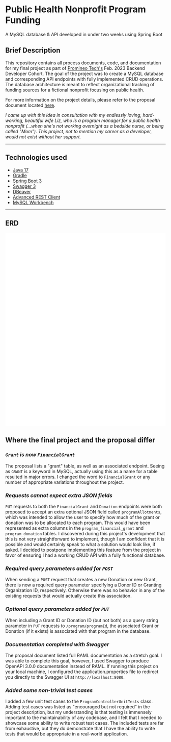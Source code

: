 
# Public Health Nonprofit Program Funding

A MySQL database & API developed in under two weeks using Spring Boot

## Brief Description  

This repository contains all process documents, code, and documentation for my final project as part of [Promineo Tech's](http://www.promineotech.com) Feb. 2023 Backend Developer Cohort. The goal of the project was to create a MySQL database and corresponding API endpoints with fully implemented CRUD operations. The database architecture is meant to reflect organizational tracking of funding sources for a fictional nonprofit focusing on public health.  

For more information on the project details, please refer to the proposal document located [here](http://www.github.com/ProjectGrantwood/public-health-nonprofit-program-funding/src/main/resources/static/designdocs/FINAL_PROJECT_PROPOSAL.pdf).

*I came up with this idea in consultation with my endlessly loving, hard-working, beautiful wife Liz, who is a program manager for a public health nonprofit (...when she's not working overnight as a bedside nurse, or being called "Mom"). This project, not to mention my career as a developer, would not exist without her support.*

---

## Technologies used

- [Java 17](https://www.oracle.com/java/)
- [Gradle](https://gradle.org/)
- [Spring Boot 3](https://spring.io/projects/spring-boot)
- [Swagger 3](https://swagger.io/)
- [DBeaver](https://dbeaver.io/)
- [Advanced REST Client](https://www.advancedrestclient.com/home)
- [MySQL Workbench](https://www.mysql.com/products/workbench/)

---

## ERD

![Entity Relationship Diagram](https://github.com/ProjectGrantwood/public-health-nonprofit-program-funding/blob/main/src/main/resources/static/designdocs/PublicHealthNonprofitProgramFundingERD_final.png)

## Where the final project and the proposal differ

### *```Grant``` is now ```FinancialGrant```*

The proposal lists a "grant" table, as well as an associated endpoint. Seeing as ```GRANT``` is a keyword in MySQL, actually using this as a name for a table resulted in major errors. I changed the word to ```FinancialGrant``` or any number of appropriate variations throughout the project.

### *Requests cannot expect extra JSON fields*  

```PUT``` requests to both the ```FinancialGrant``` and ```Donation``` endpoints were both proposed to accept an extra optional JSON field called ```programAllotments```, which was intended to allow the user to specify how much of the grant or donation was to be allocated to each program. This would have been represented as extra columns in the ```program_financial_grant``` and ```program_donation``` tables. I discovered during this project's development that this is not very straightforward to implement, though I am confident that it is possible and would certainly speak to what a solution would look like, if asked. I decided to postpone implementing this feature from the project in favor of ensuring I had a working CRUD API with a fully functional database.


### *Required query parameters added for ```POST```*

When sending a ```POST``` request that creates a new Donation or new Grant, there is now a required query parameter specifying a Donor ID or Granting Organization ID, respectively. Otherwise there was no behavior in any of the existing requests that would actually create this association.  

### *Optional query parameters added for ```PUT```*  

When including a Grant ID or Donation ID (but not both) as a query string parameter in ```PUT``` requests to ```/program/programId```, the associated Grant or Donation (if it exists) is associated with that program in the database.  

### *Documentation completed with Swagger*

The proposal document listed full RAML documentation as a stretch goal. I was able to complete this goal, however, I used Swagger to produce OpenAPI 3.0.0 documentation instead of RAML. If running this project on your local machine, I configured the application.properties file to redirect you directly to the Swagger UI at ```http://localhost:8080```.  

### *Added some non-trivial test cases*

I added a few unit test cases to the ```ProgramControllerUnitTests``` class. Adding test cases was listed as "encouraged but not required" in the project description, but my understanding is that testing is immensely important to the maintainability of any codebase, and I felt that I needed to showcase some ability to write robust test cases. The included tests are far from exhaustive, but they do demonstrate that I have the ability to write tests that would be appropriate in a real-world application.
